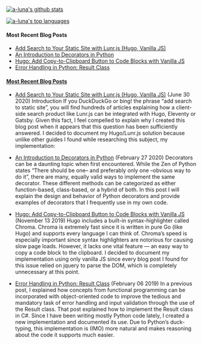 [![a-luna's github stats](https://github-readme-stats.vercel.app/api?username=a-luna&show_icons=true&title_color=000000&icon_color=000000)](https://github.com/a-luna)

[![a-luna's top languages](https://github-readme-stats.vercel.app/api/top-langs/?username=a-luna&show_icons=true&theme=graywhite&layout=compact)](https://github.com/a-luna)

<!--bp-->
#### Most Recent Blog Posts
- [Add Search to Your Static Site with Lunr.js (Hugo, Vanilla JS)](https://aaronluna.dev/blog/add-search-to-static-site-lunrjs-hugo-vanillajs/)
- [An Introduction to Decorators in Python](https://aaronluna.dev/blog/intro-to-python-decorators/)
- [Hugo: Add Copy-to-Clipboard Button to Code Blocks with Vanilla JS](https://aaronluna.dev/blog/add-copy-button-to-code-blocks-hugo-chroma/)
- [Error Handling in Python: Result Class](https://aaronluna.dev/blog/error-handling-python-result-class/)
<!--blog_posts-->
#### [Most Recent Blog Posts](https://aaronluna.dev/blog/)
- [Add Search to Your Static Site with Lunr.js (Hugo, Vanilla JS)](https://aaronluna.dev/blog/add-search-to-static-site-lunrjs-hugo-vanillajs/)
(June 30 2020) Introduction If you DuckDuckGo or bing! the phrase &ldquo;add search to static site&rdquo;, you will find hundreds of articles explaining how a client-side search product like Lunr.js can be integrated with Hugo, Eleventy or Gatsby. Given this fact, I feel compelled to explain why I created this blog post when it appears that this question has been sufficiently answered.
I decided to document my Hugo/Lunr.js solution because unlike other guides I found while researching this subject, my implementation:

- [An Introduction to Decorators in Python](https://aaronluna.dev/blog/intro-to-python-decorators/)
(February 27 2020) Decorators can be a daunting topic when first encountered. While the Zen of Python states &ldquo;There should be one&ndash; and preferably only one &ndash;obvious way to do it&rdquo;, there are many, equally valid ways to implement the same decorator. These different methods can be categorized as either function-based, class-based, or a hybrid of both. In this post I will explain the design and behavior of Python decorators and provide examples of decorators that I frequently use in my own code.

- [Hugo: Add Copy-to-Clipboard Button to Code Blocks with Vanilla JS](https://aaronluna.dev/blog/add-copy-button-to-code-blocks-hugo-chroma/)
(November 13 2019) Hugo includes a built-in syntax-highlighter called Chroma. Chroma is extremely fast since it is written in pure Go (like Hugo) and supports every language I can think of. Chroma&rsquo;s speed is especially important since syntax highlighters are notorious for causing slow page loads. However, it lacks one vital feature — an easy way to copy a code block to the clipboard. I decided to document my implementation using only vanilla JS since every blog post I found for this issue relied on jquery to parse the DOM, which is completely unnecessary at this point.

- [Error Handling in Python: Result Class](https://aaronluna.dev/blog/error-handling-python-result-class/)
(February 06 2019) In a previous post, I explained how concepts from functional programming can be incorporated with object-oriented code to improve the tedious and mandatory task of error handling and input validation through the use of the Result class. That post explained how to implement the Result class in C#. Since I have been writing mostly Python code lately, I created a new implementation and documented its use. Due to Python&rsquo;s duck-typing, this implementation is (IMO) more natural and makes reasoning about the code it supports much easier.
